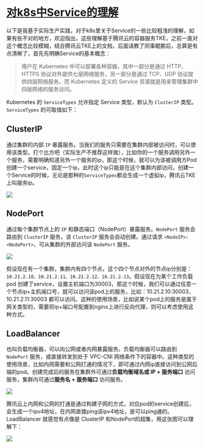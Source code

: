 # [对k8s中Service的理解](https://github.com/superleeyom/blog/issues/36)

以下是我基于实际生产实践，对于k8s里关于Service的一些比较粗浅的理解，如果有些不对的地方，欢迎指出，这些理解基于腾讯云的容器服务TKE，之前一直对这个概念比较模糊，结合腾讯云TKE上的文档，后面请教了同事鲲鹏后，总算是有点清晰了，首先先明确Service的基本概念：

> 用户在 Kubernetes 中可以部署各种容器，其中一部分是通过 HTTP、HTTPS 协议对外提供七层网络服务，另一部分是通过 TCP、UDP 协议提供四层网络服务。而 Kubernetes 定义的 Service 资源就是用来管理集群中四层网络的服务访问。


Kubernetes 的 `ServiceTypes` 允许指定 Service 类型，默认为 `ClusterIP` 类型。`ServiceTypes` 的可取值如下：

## **ClusterIP** 

通过集群的内部 `IP` 暴露服务。当我们的服务只需要在集群内部被访问时，可以使用该类型。打个比方吧（实际生产不推荐这样做），比如你的一个服务调用另外一个服务，需要明确知道另外一个服务的ip，那这个时候，就可以为该被调用方Pod创建一个service，固定一个ip，此时这个ip只能是在这个集群内部访问，创建一个Service的时候，无论是那种的`ServiceTypes`都会生成一个虚拟ip，腾讯云TKE上叫服务ip。

![](http://image.leeyom.top/blog/20210723175013.png)

## NodePort

通过每个集群节点上的 `IP` 和静态端口（NodePort）暴露服务。`NodePort` 服务会路由到 `ClusterIP` 服务，该 `ClusterIP` 服务会自动创建。通过请求 `<NodeIP>:<NodePort>`，可从集群的外部访问该 `NodePort` 服务。

![](http://image.leeyom.top/blog/20210723180336.png)

假设现在有一个集群，集群内有四个节点，这个四个节点对外的节点ip分别是：`10.21.2.10、10.21.2.11、10.21.2.12、10.21.2.13`。假设现在为某个工作负载pod 创建了service，设置主机端口为30003，那这个时候，我们可以通过任意一个节点ip+主机端口号，就可以访问该pod上的服务，比如：10.21.2.10:30003、10.21.2.11:30003 都可以访问。这种的使用场景，比如说某个pod上的服务是属于网关类型的，需要将ip+端口号配置到nginx上进行反向代理，则可以考虑使用这种方式。

## **LoadBalancer** 

也叫负载均衡器，可以向公网或者内网暴露服务。负载均衡器可以路由到 `NodePort` 服务，或直接转发到处于 VPC-CNI 网络条件下的容器中。这种类型的使用场景，比如内网需要和公网打通的情况下，即可通过内网ip直接访问到公网后端的pod。创建完成后的服务在集群外可通过**负载均衡域名或 IP + 服务端口** 访问服务，集群内可通过**服务名 + 服务端口** 访问服务。

![](http://image.leeyom.top/blog/20210723182111.png)

腾讯云上内网和公网的打通是通过构建子网的方式，对应pod的service创建后，会生成一个ipv4地址，在内网直接ping该ipv4地址，是可以ping通的。LoadBalancer 就感觉有点像是 ClusterIP 和NodePort的超集，用这张图可以理解下：

![](http://image.leeyom.top/blog/20210723184516.png)


